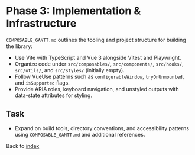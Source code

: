 # Phase 3: Implementation & Infrastructure

`COMPOSABLE_GANTT.md` outlines the tooling and project structure for building the library:

- Use Vite with TypeScript and Vue 3 alongside Vitest and Playwright.
- Organize code under `src/composables/`, `src/components/`, `src/hooks/`, `src/utils/`, and `src/styles/` (initially empty).
- Follow VueUse patterns such as `configurableWindow`, `tryOnUnmounted`, and `isSupported` flags.
- Provide ARIA roles, keyboard navigation, and unstyled outputs with data-state attributes for styling.

## Task
- Expand on build tools, directory conventions, and accessibility patterns using `COMPOSABLE_GANTT.md` and additional references.

Back to [index](index.md)
